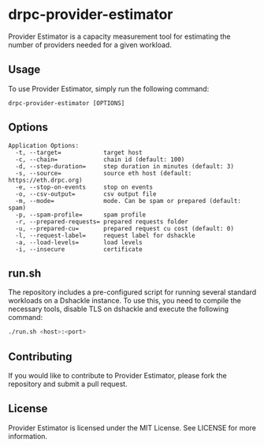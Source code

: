 # drpc-provider-estimator

Provider Estimator is a capacity measurement tool for estimating the number of providers needed for a given workload. 

## Usage

To use Provider Estimator, simply run the following command:
```
drpc-provider-estimator [OPTIONS]
```
## Options

```
Application Options:
  -t, --target=            target host
  -c, --chain=             chain id (default: 100)
  -d, --step-duration=     step duration in minutes (default: 3)
  -s, --source=            source eth host (default: https://eth.drpc.org)
  -e, --stop-on-events     stop on events
  -o, --csv-output=        csv output file
  -m, --mode=              mode. Can be spam or prepared (default: spam)
  -p, --spam-profile=      spam profile
  -r, --prepared-requests= prepared requests folder
  -u, --prepared-cu=       prepared request cu cost (default: 0)
  -l, --request-label=     request label for dshackle
  -a, --load-levels=       load levels
  -i, --insecure           certificate
  ```

## run.sh

The repository includes a pre-configured script for running several standard workloads on a Dshackle instance. To use this, you need to compile the necessary tools, disable TLS on dshackle and execute the following command:
 ```bash
 ./run.sh <host>:<port>
 ```

## Contributing

If you would like to contribute to Provider Estimator, please fork the repository and submit a pull request.

## License

Provider Estimator is licensed under the MIT License. See LICENSE for more information.